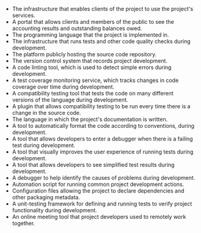 * The infrastructure that enables clients of the project to use the project's services.
* A portal that allows clients and members of the public to see the accounting results and outstanding balances owed.
* The programming language that the project is implemented in.
* The infrastructure that runs tests and other code quality checks during development.
* The platform publicly hosting the source code repository.
* The version control system that records project development.
* A code linting tool, which is used to detect simple errors during development.
* A test coverage monitoring service, which tracks changes in code coverage over time during development.
* A compatibility testing tool that tests the code on many different versions of the language during development.
* A plugin that allows compatibility testing to be run every time there is a change in the source code.
* The language in which the project's documentation is written.
* A tool to automatically format the code according to conventions, during development.
* A tool that allows developers to enter a debugger when there is a failing test during development.
* A tool that visually improves the user experience of running tests during development.
* A tool that allows developers to see simplified test results during development.
* A debugger to help identify the causes of problems during development.
* Automation script for running common project development actions.
* Configuration files allowing the project to declare dependencies and other packaging metadata.
* A unit-testing framework for defining and running tests to verify project functionality during development.
* An online meeting tool that project developers used to remotely work together.
